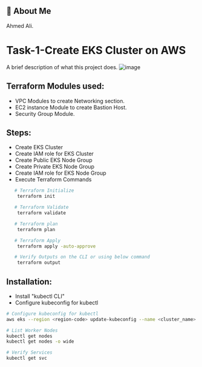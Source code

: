 
## 🚀 About Me
Ahmed Ali.

# Task-1-Create EKS Cluster on AWS

A brief description of what this project does.
![image](https://drive.google.com/uc?export=view&id=1TInFkLpDoWfiFmZMEtJkQ7OqXuzbFBd5)


## Terraform Modules used:

- VPC Modules to create Networking section.
- EC2 instance Module to create Bastion Host.
- Security Group Module.

## Steps:

- Create EKS Cluster
- Create IAM role for EKS Cluster
- Create Public EKS Node Group
- Create Private EKS Node Group
- Create IAM role for EKS Node Group
- Execute Terraform Commands
```bash
   # Terraform Initialize
    terraform init

   # Terraform Validate
    terraform validate

   # Terraform plan
    terraform plan

   # Terraform Apply
    terraform apply -auto-approve

   # Verify Outputs on the CLI or using below command
    terraform output
```


## Installation:

- Install "kubectl CLI"
- Configure kubeconfig for kubectl
```bash
# Configure kubeconfig for kubectl
aws eks --region <region-code> update-kubeconfig --name <cluster_name>

# List Worker Nodes
kubectl get nodes
kubectl get nodes -o wide

# Verify Services
kubectl get svc
```
    
